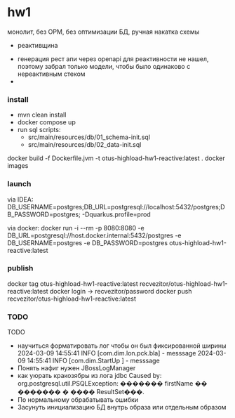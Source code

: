 # hw1

монолит, без ОРМ, без оптимизации БД, ручная накатка схемы
+ реактивщина
- генерация рест апи через openapi для реактивности не нашел, поэтому забрал только модели, чтобы было одинаково с нереактивным стеком
- 
### install

- mvn clean install
- docker compose up
- run sql scripts:
    - src/main/resources/db/01_schema-init.sql
    - src/main/resources/db/02_data-init.sql

docker build -f Dockerfile.jvm -t otus-highload-hw1-reactive:latest .
docker images
     
### launch

via IDEA:
DB_USERNAME=postgres;DB_URL=postgresql://localhost:5432/postgres;DB_PASSWORD=postgres;
-Dquarkus.profile=prod

via docker:
docker run -i --rm -p 8080:8080 -e DB_URL=postgresql://host.docker.internal:5432/postgres -e DB_USERNAME=postgres -e DB_PASSWORD=postgres otus-highload-hw1-reactive:latest

### publish

docker tag otus-highload-hw1-reactive:latest recvezitor/otus-highload-hw1-reactive:latest
docker login -> recvezitor/password
docker push recvezitor/otus-highload-hw1-reactive:latest


### TODO

TODO

- научиться форматировать лог чтобы он был фиксированной ширины
  2024-03-09 14:55:41 INFO  [com.dim.lon.pck.bla] - messsage
  2024-03-09 14:55:41 INFO  [com.dim.StartUp    ] - messsage
- Понять нафиг нужен JBossLogManager
- как уюрать кракозябры из лога jdbc
  Caused by: org.postgresql.util.PSQLException: ������� firstName �� ������� � ���� ResultSet���.
- По нормальному обрабатывать ошибки
- Засунуть инициализацию БД внутрь образа или отдельным образом